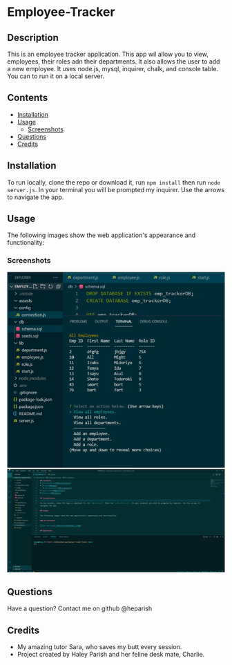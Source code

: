 # Employee-Tracker

## Description 

This is an employee tracker application. This app wil allow you to view, employees, their roles adn their departments. It also allows the user to add a new employee. It uses node.js, mysql, inquirer, chalk, and console table. You can to run it on a local server.

## Contents
* [Installation](#Installation)
* [Usage](#Usage)
   * [Screenshots](#Screenshots)
* [Questions](#Questions)
* [Credits](#Credits)

## Installation

To run locally, clone the repo or download it, run `npm install` then run `node server.js`. In your terminal you will be prompted my inquirer. Use the arrows to navigate the app.

## Usage

The following images show the web application's appearance and functionality: 

### Screenshots

![app](https://raw.githubusercontent.com/heparish/Employee-Tracker/main/assests/Screenshot_1.png)
![demo](https://raw.githubusercontent.com/heparish/Employee-Tracker/main/assests/demo.gif)

## Questions

Have a question? Contact me on github @heparish 

## Credits

* My amazing tutor Sara, who saves my butt every session. 
* Project created by Haley Parish and her feline desk mate, Charlie.